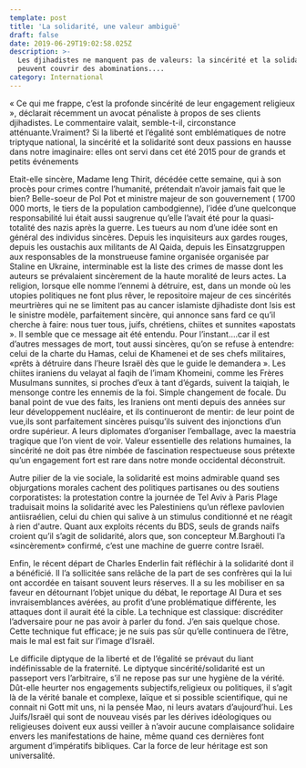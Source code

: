 ```yaml
---
template: post
title: 'La solidarité, une valeur ambiguë'
draft: false
date: 2019-06-29T19:02:58.025Z
description: >-
  Les djihadistes ne manquent pas de valeurs: la sincérité et la solidarité
  peuvent couvrir des abominations....
category: International
---
```



« Ce qui me frappe, c’est la profonde sincérité de leur engagement religieux », déclarait récemment un avocat pénaliste à propos de ses clients djihadistes. Le commentaire valait, semble-t-il, circonstance atténuante.Vraiment? Si la liberté et l’égalité sont emblématiques de notre triptyque national, la sincérité et la solidarité sont deux passions en hausse dans notre imaginaire: elles ont servi dans cet été 2015 pour de grands et petits événements



Etait-elle sincère, Madame Ieng Thirit, décédée cette semaine, qui à son procès pour crimes contre l’humanité, prétendait n’avoir jamais fait que le bien? Belle-soeur de Pol Pot et ministre majeur de son gouvernement ( 1700 000 morts, le tiers de la population cambodgienne), l’idée d’une quelconque responsabilité lui était aussi saugrenue qu’elle l’avait été pour la quasi-totalité des nazis après la guerre. Les tueurs au nom d’une idée sont en général des individus sincères. Depuis les inquisiteurs aux gardes rouges, depuis les oustachis aux militants de Al Qaida, depuis les Einsatzgruppen aux responsables de la monstrueuse famine organisée organisée par Staline en Ukraine, interminable est la liste des crimes de masse dont les auteurs se prévalaient sincèrement de la haute moralité de leurs actes. La religion, lorsque elle nomme l’ennemi à détruire, est, dans un monde où les utopies politiques ne font plus rêver, le repositoire majeur de ces sincérités meurtrières qui ne se limitent pas au cancer islamiste djihadiste dont lsis est le sinistre modèle, parfaitement sincère, qui annonce sans fard ce qu’il cherche à faire: nous tuer tous, juifs, chrétiens, chiites et sunnites «apostats ». Il semble que ce message ait été entendu. Pour l’instant….car il est d’autres messages de mort, tout aussi sincères, qu’on se refuse à entendre: celui de la charte du Hamas, celui de Khamenei et de ses chefs militaires, «prêts à détruire dans l’heure Israël dès que le guide le demandera ». Les chiites iraniens du velayat al faqih de l’imam Khomeini, comme les Frères Musulmans sunnites, si proches d’eux à tant d’égards, suivent la taiqiah, le mensonge contre les ennemis de la foi. Simple changement de focale. Du banal point de vue des faits, les Iraniens ont menti depuis des années sur leur développement nucléaire, et ils continueront de mentir: de leur point de vue,ils sont parfaitement sincères puisqu’ils suivent des injonctions d’un ordre supérieur. A leurs diplomates d’organiser l’emballage, avec la maestria tragique que l’on vient de voir. Valeur essentielle des relations humaines, la sincérité ne doit pas être nimbée de fascination respectueuse sous prétexte qu’un engagement fort est rare dans notre monde occidental déconstruit. 

Autre pilier de la vie sociale, la solidarité est moins admirable quand ses objurgations morales cachent des politiques partisanes ou des soutiens corporatistes: la protestation contre la journée de Tel Aviv à Paris Plage traduisait moins la solidarité avec les Palestiniens qu’un réflexe pavlovien antiisraélien, celui du chien qui salive à un stimulus conditionné et ne réagit à rien d'autre. Quant aux exploits récents du BDS, seuls de grands naïfs croient qu’il s’agit de solidarité, alors que, son concepteur M.Barghouti l’a «sincèrement» confirmé, c’est une machine de guerre contre Israël.

Enfin, le récent départ de Charles Enderlin fait réfléchir à la solidarité dont il a bénéficié. Il l’a sollicitée sans relâche de la part de ses confrères qui la lui ont accordée en taisant souvent leurs réserves. Il a su les mobiliser en sa faveur  en détournant l‘objet unique du débat, le reportage Al Dura et ses invraisemblances avérées, au profit d’une problématique différente, les attaques dont il aurait été la cible. La technique est classique: discréditer l’adversaire pour ne pas avoir à parler du fond. J’en sais quelque chose. Cette technique fut efficace; je ne suis pas sûr qu’elle continuera de l’être, mais le mal est fait sur l’image d’Israël. 



 Le difficile diptyque  de la liberté et de l’égalité se prévaut du liant indéfinissable de la fraternité. Le diptyque sincérité/solidarité est un passeport vers l’arbitraire, s’il ne repose pas  sur une hygiène de la vérité. Dût-elle heurter nos engagements subjectifs,religieux ou politiques, il s’agit là de la vérité banale et complexe, laïque et si possible scientifique, qui ne connait ni Gott mit uns, ni la pensée Mao, ni leurs avatars d’aujourd’hui. Les Juifs/Israël qui sont de nouveau visés par les dérives idéologiques ou religieuses doivent eux aussi veiller à n’avoir aucune complaisance solidaire envers les manifestations de haine, même quand ces dernières font argument d’impératifs bibliques. Car la force de leur héritage est son universalité.
